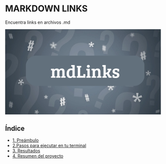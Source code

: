 # MARKDOWN LINKS

Encuentra links en archivos .md

![](https://raw.githubusercontent.com/AnaMariaValdesChile/DEV007-md-links/feature-tablasYColor/mdLinks.png)

## Índice

- [1. Preámbulo](#1-preámbulo)
- [2.Pasos para ejecutar en tu terminal](#2-pasos-para-ejecutar-en-tu-terminal)
- [3. Resultados](#3-resultados)
- [4. Resumen del proyecto](#4-resumen-del-proyecto)
